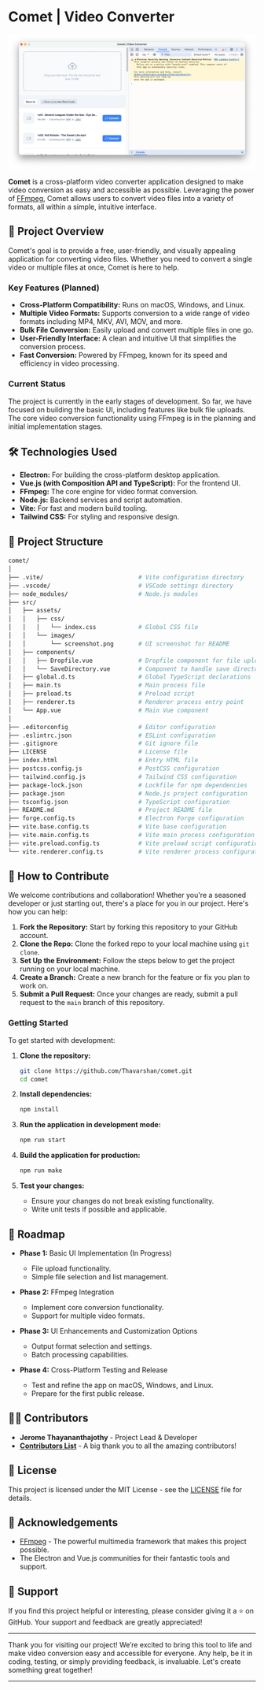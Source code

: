 # Comet | Video Converter

![Comet UI](./src/assets/images/screenshot.png)

**Comet** is a cross-platform video converter application designed to make video conversion as easy and accessible as possible. Leveraging the power of [FFmpeg](https://ffmpeg.org/), Comet allows users to convert video files into a variety of formats, all within a simple, intuitive interface.

## 🚀 Project Overview

Comet's goal is to provide a free, user-friendly, and visually appealing application for converting video files. Whether you need to convert a single video or multiple files at once, Comet is here to help.

### Key Features (Planned)

- **Cross-Platform Compatibility:** Runs on macOS, Windows, and Linux.
- **Multiple Video Formats:** Supports conversion to a wide range of video formats including MP4, MKV, AVI, MOV, and more.
- **Bulk File Conversion:** Easily upload and convert multiple files in one go.
- **User-Friendly Interface:** A clean and intuitive UI that simplifies the conversion process.
- **Fast Conversion:** Powered by FFmpeg, known for its speed and efficiency in video processing.

### Current Status

The project is currently in the early stages of development. So far, we have focused on building the basic UI, including features like bulk file uploads. The core video conversion functionality using FFmpeg is in the planning and initial implementation stages.

## 🛠️ Technologies Used

- **Electron:** For building the cross-platform desktop application.
- **Vue.js (with Composition API and TypeScript):** For the frontend UI.
- **FFmpeg:** The core engine for video format conversion.
- **Node.js:** Backend services and script automation.
- **Vite:** For fast and modern build tooling.
- **Tailwind CSS:** For styling and responsive design.

## 📂 Project Structure

```bash
comet/
│
├── .vite/                           # Vite configuration directory
├── .vscode/                         # VSCode settings directory
├── node_modules/                    # Node.js modules
├── src/
│   ├── assets/
│   │   ├── css/
│   │   │   └── index.css            # Global CSS file
│   │   └── images/
│   │       └── screenshot.png       # UI screenshot for README
│   ├── components/
│   │   ├── Dropfile.vue             # Dropfile component for file uploads
│   │   └── SaveDirectory.vue        # Component to handle save directory selection
│   ├── global.d.ts                  # Global TypeScript declarations
│   ├── main.ts                      # Main process file
│   ├── preload.ts                   # Preload script
│   ├── renderer.ts                  # Renderer process entry point
│   └── App.vue                      # Main Vue component
│
├── .editorconfig                    # Editor configuration
├── .eslintrc.json                   # ESLint configuration
├── .gitignore                       # Git ignore file
├── LICENSE                          # License file
├── index.html                       # Entry HTML file
├── postcss.config.js                # PostCSS configuration
├── tailwind.config.js               # Tailwind CSS configuration
├── package-lock.json                # Lockfile for npm dependencies
├── package.json                     # Node.js project configuration
├── tsconfig.json                    # TypeScript configuration
├── README.md                        # Project README file
├── forge.config.ts                  # Electron Forge configuration
├── vite.base.config.ts              # Vite base configuration
├── vite.main.config.ts              # Vite main process configuration
├── vite.preload.config.ts           # Vite preload script configuration
└── vite.renderer.config.ts          # Vite renderer process configuration
```

## 🚧 How to Contribute

We welcome contributions and collaboration! Whether you're a seasoned developer or just starting out, there's a place for you in our project. Here's how you can help:

1. **Fork the Repository:** Start by forking this repository to your GitHub account.
2. **Clone the Repo:** Clone the forked repo to your local machine using `git clone`.
3. **Set Up the Environment:** Follow the steps below to get the project running on your local machine.
4. **Create a Branch:** Create a new branch for the feature or fix you plan to work on.
5. **Submit a Pull Request:** Once your changes are ready, submit a pull request to the `main` branch of this repository.

### Getting Started

To get started with development:

1. **Clone the repository:**

   ```bash
   git clone https://github.com/Thavarshan/comet.git
   cd comet
   ```

2. **Install dependencies:**

   ```bash
   npm install
   ```

3. **Run the application in development mode:**

   ```bash
   npm run start
   ```

4. **Build the application for production:**

   ```bash
   npm run make
   ```

5. **Test your changes:**
   - Ensure your changes do not break existing functionality.
   - Write unit tests if possible and applicable.

## 📝 Roadmap

- **Phase 1:** Basic UI Implementation (In Progress)
  - File upload functionality.
  - Simple file selection and list management.

- **Phase 2:** FFmpeg Integration
  - Implement core conversion functionality.
  - Support for multiple video formats.

- **Phase 3:** UI Enhancements and Customization Options
  - Output format selection and settings.
  - Batch processing capabilities.

- **Phase 4:** Cross-Platform Testing and Release
  - Test and refine the app on macOS, Windows, and Linux.
  - Prepare for the first public release.

## 🧑‍💻 Contributors

- **Jerome Thayananthajothy** - Project Lead & Developer
- [**Contributors List**](https://github.com/Thavarshan/comet/graphs/contributors) - A big thank you to all the amazing contributors!

## 📄 License

This project is licensed under the MIT License - see the [LICENSE](LICENSE) file for details.

## 🌟 Acknowledgements

- [FFmpeg](https://ffmpeg.org/) - The powerful multimedia framework that makes this project possible.
- The Electron and Vue.js communities for their fantastic tools and support.

## 🙌 Support

If you find this project helpful or interesting, please consider giving it a ⭐ on GitHub. Your support and feedback are greatly appreciated!

---

Thank you for visiting our project! We’re excited to bring this tool to life and make video conversion easy and accessible for everyone. Any help, be it in coding, testing, or simply providing feedback, is invaluable. Let's create something great together!

---
